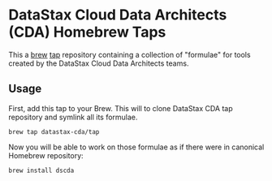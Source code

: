 # DataStax Cloud Data Architects (CDA) Homebrew Taps

This a [brew](https://brew.sh/) [tap](https://github.com/Homebrew/homebrew/tree/master/share/doc/homebrew#readme) repository containing a collection of "formulae" for tools created by the DataStax Cloud Data Architects teams. 

## Usage

First, add this tap to your Brew. This will to clone DataStax CDA tap repository and symlink all its formulae.

    brew tap datastax-cda/tap

Now you will be able to work on those formulae as if there were in canonical Homebrew repository:

    brew install dscda 
